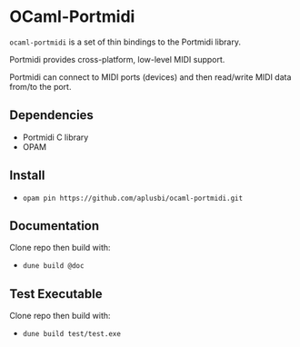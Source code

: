  # OCaml-Portmidi

 `ocaml-portmidi` is a set of thin bindings to the Portmidi library.

 Portmidi provides cross-platform, low-level MIDI support.

 Portmidi can connect to MIDI ports (devices) and then read/write MIDI data from/to the port.

 ## Dependencies

 * Portmidi C library
 * OPAM

 ## Install

 * `opam pin https://github.com/aplusbi/ocaml-portmidi.git`

 ## Documentation

 Clone repo then build with:

 * `dune build @doc`

 ## Test Executable

 Clone repo then build with:

* `dune build test/test.exe`
